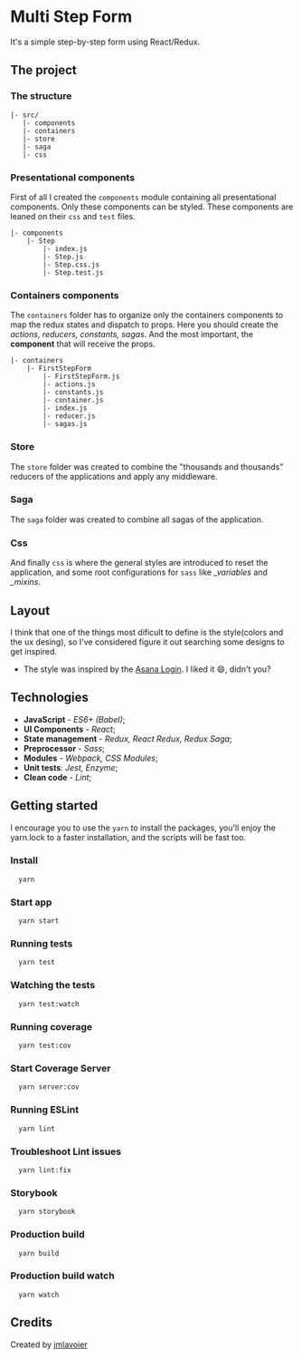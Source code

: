 # Multi Step Form
It's a simple step-by-step form using React/Redux.

## The project

### The structure

 ```
|- src/
    |- components
    |- containers
    |- store
    |- saga
    |- css
```

### Presentational components
First of all I created the `components` module containing all presentational components. Only these components can be styled. These components are leaned on their `css` and `test` files.
  
```
|- components
    |- Step
        |- index.js
        |- Step.js
        |- Step.css.js
        |- Step.test.js
```

### Containers components
The `containers` folder has to organize only the containers components to map the redux states and dispatch to props. Here you should create the *actions, reducers, constants, sagas*. And the most important, the **component** that will receive the props. 

```
|- containers
    |- FirstStepForm
        |- FirstStepForm.js
        |- actions.js
        |- constants.js
        |- container.js
        |- index.js
        |- reducer.js
        |- sagas.js
```

### Store
The `store` folder was created to combine the "thousands and thousands" reducers of the applications and apply any middleware.

### Saga
The `saga` folder was created to combine all sagas of the application. 

### Css
And finally `css` is where the general styles are introduced to reset the application, and some root configurations for `sass` like *_variables* and *_mixins*.

## Layout 
I think that one of the things most dificult to define is the style(colors and the ux desing), so I've considered figure it out searching some designs to get inspired.

- The style was inspired by the [Asana Login](https://app.asana.com/-/login). I liked it :smile:, didn't you?

## Technologies

- **JavaScript** - *ES6+ (Babel)*; 
- **UI Components** - *React*; 
- **State management** - *Redux, React Redux, Redux Saga*;
- **Preprocessor** - *Sass*;
- **Modules** - *Webpack, CSS Modules*;
- **Unit tests**: *Jest, Enzyme*;
- **Clean code** - *Lint*;

## Getting started
I encourage you to use the `yarn` to install the packages, you'll enjoy the yarn.lock to a faster installation, and the scripts will be fast too.

### Install
```
  yarn
```

### Start app
```
  yarn start
```

### Running tests
```
  yarn test
```

### Watching the tests
```
  yarn test:watch
```

### Running coverage
```
  yarn test:cov
```

### Start Coverage Server
```
  yarn server:cov
```

### Running ESLint
```
  yarn lint
```

### Troubleshoot Lint issues
```
  yarn lint:fix
```

###  Storybook
```
  yarn storybook
```

###  Production build
```
  yarn build
```

### Production build watch
```
  yarn watch
```

## Credits
Created by [jmlavoier](https://github.com/jmlavoier)
